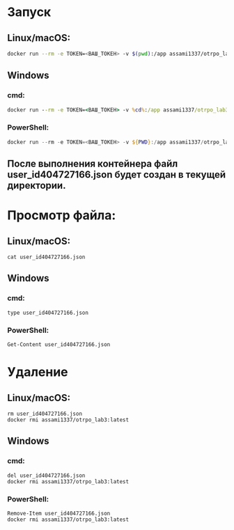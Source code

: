 # Запуск
## Linux/macOS:
```bash
docker run --rm -e TOKEN=<ВАШ_ТОКЕН> -v $(pwd):/app assami1337/otrpo_lab3:latest
```
## Windows
### cmd:
```cmd
docker run --rm -e TOKEN=<ВАШ_ТОКЕН> -v %cd%:/app assami1337/otrpo_lab3:latest
```
### PowerShell:
```powershell
docker run --rm -e TOKEN=<ВАШ_ТОКЕН> -v ${PWD}:/app assami1337/otrpo_lab3:latest
```
## После выполнения контейнера файл user_id404727166.json будет создан в текущей директории.

# Просмотр файла:
## Linux/macOS:
```
cat user_id404727166.json
```
## Windows
### cmd:
```
type user_id404727166.json
```
### PowerShell:
```
Get-Content user_id404727166.json
```
# Удаление 
## Linux/macOS:
```
rm user_id404727166.json
docker rmi assami1337/otrpo_lab3:latest
```
## Windows
### cmd:
```
del user_id404727166.json
docker rmi assami1337/otrpo_lab3:latest
```
### PowerShell:
```
Remove-Item user_id404727166.json
docker rmi assami1337/otrpo_lab3:latest
```
